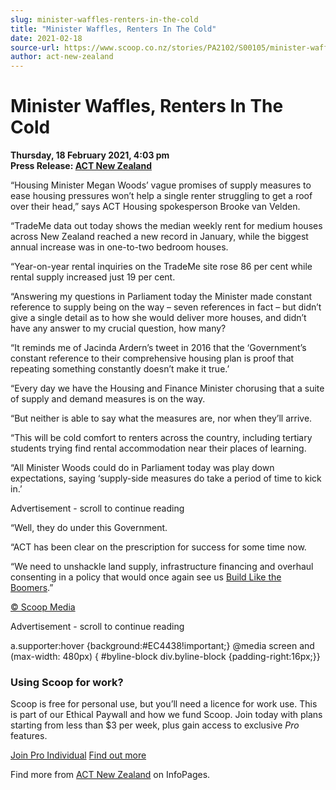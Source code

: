 ```yaml
---
slug: minister-waffles-renters-in-the-cold
title: "Minister Waffles, Renters In The Cold"
date: 2021-02-18
source-url: https://www.scoop.co.nz/stories/PA2102/S00105/minister-waffles-renters-in-the-cold.htm
author: act-new-zealand
---
```

Minister Waffles, Renters In The Cold
=====================================

**Thursday, 18 February 2021, 4:03 pm**  
**Press Release: [ACT New Zealand](https://info.scoop.co.nz/ACT_New_Zealand)**

“Housing Minister Megan Woods’ vague promises of supply measures to ease housing pressures won’t help a single renter struggling to get a roof over their head,” says ACT Housing spokesperson Brooke van Velden.

“TradeMe data out today shows the median weekly rent for medium houses across New Zealand reached a new record in January, while the biggest annual increase was in one-to-two bedroom houses.

“Year-on-year rental inquiries on the TradeMe site rose 86 per cent while rental supply increased just 19 per cent.

“Answering my questions in Parliament today the Minister made constant reference to supply being on the way – seven references in fact – but didn’t give a single detail as to how she would deliver more houses, and didn’t have any answer to my crucial question, how many?

“It reminds me of Jacinda Ardern’s tweet in 2016 that the ‘Government’s constant reference to their comprehensive housing plan is proof that repeating something constantly doesn’t make it true.’

“Every day we have the Housing and Finance Minister chorusing that a suite of supply and demand measures is on the way.

“But neither is able to say what the measures are, nor when they’ll arrive.

“This will be cold comfort to renters across the country, including tertiary students trying find rental accommodation near their places of learning.

“All Minister Woods could do in Parliament today was play down expectations, saying ‘supply-side measures do take a period of time to kick in.’

Advertisement - scroll to continue reading





“Well, they do under this Government.

“ACT has been clear on the prescription for success for some time now.

“We need to unshackle land supply, infrastructure financing and overhaul consenting in a policy that would once again see us [Build Like the Boomers](https://www.act.org.nz/r?u=jqzSupZhMn3ILrvC9Pj_PJfbOVIhhjLMSqOKHID-Ohe7MEipwSq86DnmzLDZeM_kUbq_uFfvoVDk0kqptR-scl3r_JvzYDAuPsVMVF4KwBs6fQ1A1O-hRjoHnOU8VCNAO5QzQk-6nbBLmxOYYTOstW0i0xeU6s86czTlpRkfm30Uk4NLofFpkh-eRJP3GCSWV_DyNdAyDaXdNS66ROPKTPEEfltEZm-R3-WvH28-bwhpQfJRK999fnV370bkAF30r1CeJeGqRO3W8uVGsCn4iEWnKMwhrOjPHcUsEkZlkC2MPuoxIOELzVJlY8GuOr3oNYzeKhhCTpC-84BS4HPPRSCYSRQlyAQTTytEE5ndqrChqTMiA6bOo9NskMiyUqWjWBIrfygLQdQ40mBnBoZasIj-k1jroDsnXuiR8_KV5830q32LeJ_1ZPa2rCZKJsai1DJiqb_pE5jMvdfvaRvVXDg0CDJ_4M2fuB80LqheCi2UwtalAunWqA-ymb_BBzYjzKcy4ysbKTh_el9Kgx0Y3p0-lsHLTYzpQ7fJOiBLYw6LSomYCdrq7QtVilRLvnEn&e=752ed10e9ed7db3a7867d6b86ebadc6c&utm_source=actnz&utm_medium=email&utm_campaign=minister_waffles_ren&n=2).”

[© Scoop Media](http://www.scoop.co.nz/about/terms.html)  

Advertisement - scroll to continue reading



a.supporter:hover {background:#EC4438!important;} @media screen and (max-width: 480px) { #byline-block div.byline-block {padding-right:16px;}}

### Using Scoop for work?

Scoop is free for personal use, but you’ll need a licence for work use. This is part of our Ethical Paywall and how we fund Scoop. Join today with plans starting from less than $3 per week, plus gain access to exclusive _Pro_ features.  
  
[Join Pro Individual](https://pro.scoop.co.nz/Individual/?from=ProIn24) [Find out more](https://pro.scoop.co.nz/using-scoop-for-work/?from=ProIn24)

Find more from [ACT New Zealand](https://info.scoop.co.nz/ACT_New_Zealand) on InfoPages.